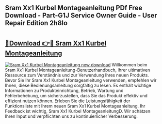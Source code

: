 ## Sram Xx1 Kurbel Montageanleitung PDf Free Download - Part-G1J Service Owner Guide - User Repair Edition 2h8Io

# <h2><a href="http://df7llc4.blite.top/?on=Sram+Xx1+Kurbel+Montageanleitung">🔗Download 👉🔴 Sram Xx1 Kurbel Montageanleitung</a></h2>

[![Sram Xx1 Kurbel Montageanleitung new download](https://i.imgur.com/lujVjoI.png)](http://df7llc4.blite.top/?on=Sram+Xx1+Kurbel+Montageanleitung)
Willkommen beim Sram Xx1 Kurbel Montageanleitung-Benutzerhandbuch, Ihrer ultimativen Ressource zum Verständnis und zur Verwendung Ihres neuen Produkts. Bevor Sie Ihr Sram Xx1 Kurbel Montageanleitung verwenden, empfehlen wir Ihnen, diese Bedienungsanleitung sorgfältig zu lesen. Es enthält wichtige Informationen zu Produkteinrichtung, Betrieb, Wartung und Fehlerbehebung, um sicherzustellen, dass Sie das Produkt effektiv und effizient nutzen können. Erleben Sie die Leistungsfähigkeit der Funktionsliste mit Ihrem neuen Sram Xx1 Kurbel Montageanleitung. Ihr Feedback ist wichtig, Sram Xx1 Kurbel MontageanleitungD. Wir schätzen Ihren Input und verpflichten uns zu kontinuierlicher Verbesserung.
